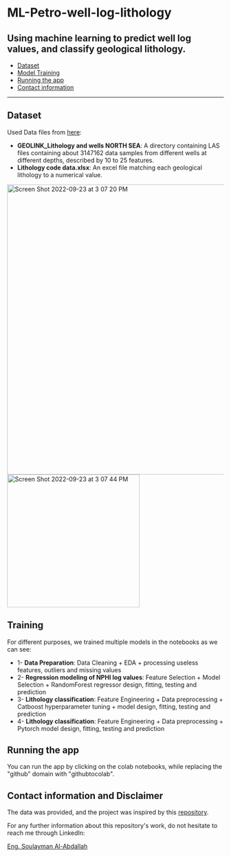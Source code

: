 # ML-Petro-well-log-lithology
## Using machine learning to predict well log values, and classify geological lithology.



- [Dataset](https://github.com/soulayman-al-abdallah/ML-Petro-well-log-lithology#dataset)
- [Model Training](https://github.com/soulayman-al-abdallah/ML-Petro-well-log-lithology#training)
- [Running the app](https://github.com/soulayman-al-abdallah/ML-Petro-well-log-lithology#running-the-app)
- [Contact information](https://github.com/soulayman-al-abdallah/ML-Petro-well-log-lithology#contact-information)




-----
## Dataset

Used Data files from [here](https://github.com/rmozart/North-Sea-Electrofacies-Clustering/tree/master/Data):
- **GEOLINK_Lithology and wells NORTH SEA**: A directory containing LAS files containing about 3147162 data samples from different wells at different depths, described by 10 to 25 features.
- **Lithology code data.xlsx**: An excel file matching each geological lithology to a numerical value.

<img width="673" alt="Screen Shot 2022-09-23 at 3 07 20 PM" src="https://user-images.githubusercontent.com/75330691/191962482-f1308789-613e-4094-8750-b0ffc963a6ac.png">

<img width="308" alt="Screen Shot 2022-09-23 at 3 07 44 PM" src="https://user-images.githubusercontent.com/75330691/191962631-2d574e30-eec7-4de9-9225-8a9a5c8f4865.png">


## Training

For different purposes, we trained multiple models in the notebooks as we can see:

- 1- **Data Preparation**: Data Cleaning + EDA + processing useless features, outliers and missing values
- 2- **Regression modeling of NPHI log values**: Feature Selection + Model Selection + RandomForest regressor design, fitting, testing and prediction
- 3- **Lithology classification**: Feature Engineering + Data preprocessing + Catboost hyperparameter tuning + model design, fitting, testing and prediction
- 4- **Lithology classification**: Feature Engineering + Data preprocessing + Pytorch model design, fitting, testing and prediction


## Running the app

You can run the app by clicking on the colab notebooks, while replacing the "github" domain with "githubtocolab". 


## Contact information and Disclaimer

The data was provided, and the project was inspired by this [repository](https://github.com/rmozart/North-Sea-Electrofacies-Clustering).

For any further information about this repository's work, do not hesitate to reach me through LinkedIn:

[Eng. Soulayman Al-Abdallah](http://linkedin.com/in/soulayman-al-abdallah)
